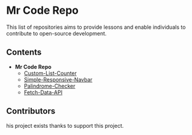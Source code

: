 # Mr Code Repo

This list of repositories aims to provide lessons and enable individuals to contribute to open-source development.

## Contents

- <b>Mr Code Repo</b>
  - [Custom-List-Counter](#contents)
  - [Simple-Responsive-Navbar](#contents)
  - [Palindrome-Checker](#contents)
  - [Fetch-Data-API](#contents)

## Contributors

his project exists thanks to support this project.
